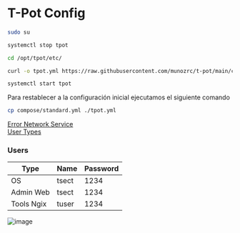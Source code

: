 # T-Pot Config

```bash
sudo su
```

```bash
systemctl stop tpot
```

```bash
cd /opt/tpot/etc/
```

```bash
curl -o tpot.yml https://raw.githubusercontent.com/munozrc/t-pot/main/compose/industrial.yml
```

```bash
systemctl start tpot
```

Para restablecer a la configuración inicial ejecutamos el siguiente comando

```bash
cp compose/standard.yml ./tpot.yml
```
[Error Network Service](https://github.com/telekom-security/tpotce#network-interface-fails)   
[User Types](https://github.com/telekom-security/tpotce#required-ports)

### Users

| Type        | Name        | Password    |
| ----------- | ----------- | ----------- |
| OS          | tsect       | 1234        |
| Admin Web   | tsect       | 1234        |
| Tools Ngix  | tuser       | 1234        |

![image](https://user-images.githubusercontent.com/47870821/192424321-a4607148-156b-4618-a190-f4a41b1027a4.png)


